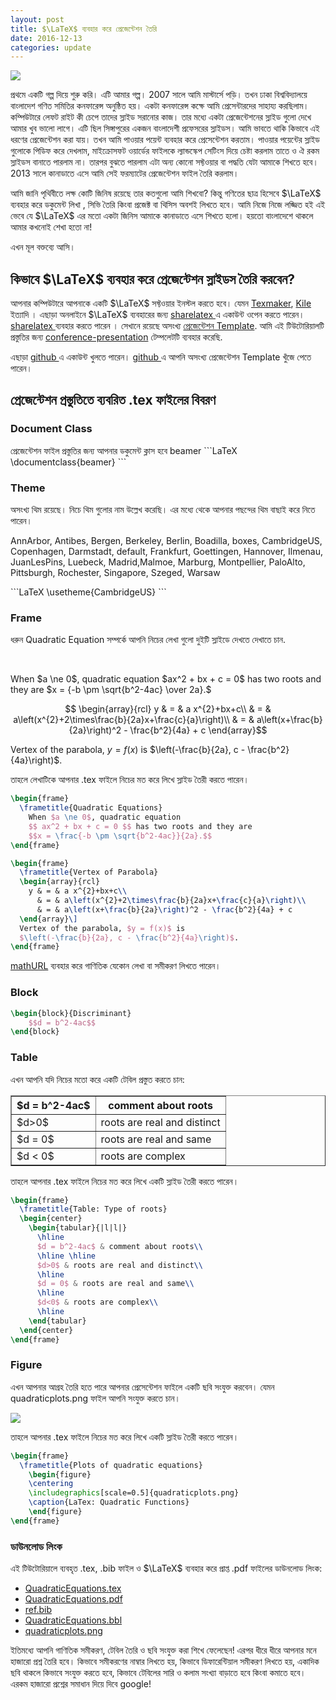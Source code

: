 ```yaml
---
layout: post
title: $\LaTeX$ ব্যবহার করে প্রেজেন্টেশন তৈরি 
date: 2016-12-13
categories: update
---
```


<img src="http://i.stack.imgur.com/zHFFO.png" class="fit image"> 

<p> প্রথমে একটি গল্প দিয়ে শুরু করি। এটি আমার গল্প। 2007 সালে আমি মাস্টার্সে পড়ি। তখন ঢাকা বিশ্ববিদ্যালয়ে বাংলাদেশ গণিত সমিতির কনফারেন্স অনুষ্ঠিত হয়। একটা কনফারেন্স কক্ষে আমি প্রেসেন্টারদের সাহায্য করছিলাম। কম্পিউটারে লেফট রাইট কী চেপে তাদের স্লাইড সরানোর কাজ। তার মধ্যে একটা প্রেজেন্টেশনের স্লাইড গুলো দেখে আমার খুব ভালো লাগে। এটি ছিল সিঙ্গাপুরের একজন বাংলাদেশী প্রফেসরের স্লাইডস। আমি ভাবতে থাকি কিভাবে এই ধরণের প্রেজেন্টেশন করা যায়। তখন আমি পাওয়ার পয়েন্ট ব্যবহার করে প্রেসেন্টেশন করতাম। পাওয়ার পয়েন্টের স্লাইড গুলোকে পিডিফ করে দেখলাম, মাইক্রোসফট ওয়ার্ডের ফাইলকে ল্যান্ডস্কেপ সেটিংস দিয়ে চেষ্টা করলাম তাতে ও ঐ রকম স্লাইডস বানাতে পারলাম না। তারপর বুঝতে পারলাম এটা অন্য কোনো সফ্টওয়ার বা পদ্ধতি যেটা আমাকে শিখতে হবে। 2013 সালে কানাডাতে এসে আমি সেই ফরম্যাটের প্রেজেন্টেশন ফাইল তৈরি করলাম। </p>

<p>আমি জানি পৃথিবীতে লক্ষ কোটি জিনিষ রয়েছে তার কতগুলো আমি শিখবো? কিন্তু গণিতের ছাত্র হিসেবে $\LaTeX$ ব্যবহার করে ডকুমেন্ট লিখা , সিভি তৈরি কিংবা প্রজেক্ট বা থিসিস অবশই লিখতে হবে। আমি নিজে নিজে লজ্জিত হই এই ভেবে যে $\LaTeX$ এর মতো একটা জিনিস আমাকে কানাডাতে এসে শিখতে হলো। হয়তো বাংলাদেশে থাকলে আমার কখনোই শেখা হতো না! </p>

<p>এখন মূল বক্তব্যে আসি। </p> 

<h2> কিভাবে $\LaTeX$ ব্যবহার করে প্রেজেন্টেশন স্লাইডস তৈরি করবেন?</h2>

<p> আপনার কম্পিউটারে আপনাকে একটি $\LaTeX$ সফ্টওয়ার ইনস্টল করতে হবে। যেমন <a href='http://www.xm1math.net/texmaker/'>Texmaker</a>, <a href='http://kile.sourceforge.net/'> Kile</a>  ইত্যাদি । এছাড়া অনলাইনে $\LaTeX$ ব্যবহারের জন্য <a href='https://www.sharelatex.com/'> sharelatex </a> এ একাউন্ট ওপেন করতে পারেন।  <a href='https://www.sharelatex.com/'> sharelatex </a> ব্যবহার করতে পারেন । সেখানে রয়েছে অসংখ্য <a href='https://www.sharelatex.com/templates/presentations'>প্রেজেন্টেশন Template</a>. আমি এই টিউটোরিয়ালটি প্রস্তুতির জন্য <a href='https://www.sharelatex.com/templates/presentations/conference-presentation'>conference-presentation</a> টেম্পলেটটি  ব্যবহার করেছি. </p>

<p> এছাড়া <a href='https://github.com/'> github </a> এ একাউন্ট খুলতে পারেন। <a href='https://github.com/'> github </a>  এ আপনি অসংখ্য প্রেজেন্টেশন Template খুঁজে পেতে পারেন। </p>

<h2> প্রেজেন্টেশন প্রস্তুতিতে ব্যবরিত .tex ফাইলের বিবরণ </h2>

<h3> Document Class </h3>
প্রেজেন্টেশন ফাইল প্রস্তুতির জন্য আপনার ডকুমেন্ট ক্লাস হবে beamer
```LaTeX
\documentclass{beamer}
```

<h3>Theme</h3> 

<p>অসংখ্য থিম রয়েছে। নিচে থিম গুলোর নাম উল্লেখ করেছি। এর মধ্যে থেকে আপনার পছন্দের থিম বাছাই করে নিতে পারেন।</p>

<p>AnnArbor, Antibes, Bergen, Berkeley, Berlin, Boadilla, boxes, CambridgeUS, Copenhagen, Darmstadt, default, Frankfurt,
Goettingen, Hannover, Ilmenau, JuanLesPins, Luebeck, Madrid,Malmoe, Marburg, Montpellier, PaloAlto, Pittsburgh, Rochester, Singapore, Szeged, Warsaw</p>
```LaTeX
\usetheme{CambridgeUS}
```
<h3>Frame</h3>
<p>ধরুন Quadratic Equation সম্পর্কে আপনি নিচের লেখা গুলো দুইটি স্লাইডে দেখতে দেখাতে চান.</p><br>
<p>When $a \ne 0$, quadratic equation $ax^2 + bx + c = 0$ has two roots and they are
$x = {-b \pm \sqrt{b^2-4ac} \over 2a}.$ 

$$ \begin{array}{rcl}
y & = & a x^{2}+bx+c\\
  & = & a\left(x^{2}+2\times\frac{b}{2a}x+\frac{c}{a}\right)\\
  & = & a\left(x+\frac{b}{2a}\right)^2 - \frac{b^2}{4a} + c
\end{array}$$

Vertex of the parabola, $y = f(x)$ is $\left(-\frac{b}{2a}, c - \frac{b^2}{4a}\right)$.</p>

<p>তাহলে লেখাটিকে আপনার .tex ফাইলে নিচের মত করে লিখে স্লাইড তৈরী করতে পারেন।</p>

```LaTeX
\begin{frame}
  \frametitle{Quadratic Equations}
    When $a \ne 0$, quadratic equation
    $$ ax^2 + bx + c = 0 $$ has two roots and they are
    $$x = \frac{-b \pm \sqrt{b^2-4ac}}{2a}.$$
\end{frame}

\begin{frame}
  \frametitle{Vertex of Parabola}
  \begin{array}{rcl}
    y & = & a x^{2}+bx+c\\
      & = & a\left(x^{2}+2\times\frac{b}{2a}x+\frac{c}{a}\right)\\
      & = & a\left(x+\frac{b}{2a}\right)^2 - \frac{b^2}{4a} + c
  \end{array}\]
  Vertex of the parabola, $y = f(x)$ is
  $\left(-\frac{b}{2a}, c - \frac{b^2}{4a}\right)$.
\end{frame}
```

<a href='http://mathurl.com/'>mathURL</a> ব্যবহার করে গাণিতিক যেকোন লেখা বা সমীকরণ লিখতে পারেন। 

<h3> Block</h3>

```LaTeX
\begin{block}{Discriminant}
    $$d = b^2-4ac$$
\end{block}
```

<h3>Table</h3>

<a>এখন আপনি যদি নিচের মতো করে একটি টেবিল প্রস্তুত করতে চান:</a>

<table border="1">
<thead><tr>
<th>$d = b^2-4ac$</th>
<th>comment about roots</th>
</tr>
</thead>
<tbody>
<tr>
<td>$d>0$</td>
<td>roots are real and distinct</td>
</tr>
<tr>
<td>$d = 0$</td>
<td>roots are real and same</td>
</tr>
<tr>
<td> $d < 0$ </td>
<td>roots are complex</td>
</tr>
</tbody>
 </table>

তাহলে আপনার .tex ফাইলে নিচের মত করে লিখে একটি স্লাইড তৈরী করতে পারেন।

```LaTeX
\begin{frame}
  \frametitle{Table: Type of roots}
  \begin{center}
    \begin{tabular}{|l|l|}
      \hline
      $d = b^2-4ac$ & comment about roots\\
      \hline \hline
      $d>0$ & roots are real and distinct\\
      \hline
      $d = 0$ & roots are real and same\\
      \hline
      $d<0$ & roots are complex\\
      \hline
    \end{tabular}
  \end{center}
\end{frame}
```

<h3> Figure </h3>

এখন আপনার আগ্রহ তৈরি হতে পারে আপনার প্রেসেন্টেশন ফাইলে একটি ছবি সংযুক্ত করবেন। যেমন quadraticplots.png ফাইল আপনি সংযুক্ত করতে চান। 

<img src="https://alamgirh.github.io/tutorial/latex-presentation-tutorial/quadraticplots.png" class="fit image"> 

তাহলে আপনার .tex ফাইলে নিচের মত করে লিখে একটি স্লাইড তৈরী করতে পারেন।

```LaTeX
\begin{frame}
  \frametitle{Plots of quadratic equations}
    \begin{figure}
    \centering
    \includegraphics[scale=0.5]{quadraticplots.png}
    \caption{LaTex: Quadratic Functions}
    \end{figure}
\end{frame}
```
<h3> ডাউনলোড লিংক</h3>
এই টিউটোরিয়ালে ব্যবহৃত .tex, .bib ফাইল ও $\LaTeX$ ব্যবহার করে প্রাপ্ত .pdf ফাইলের ডাউনলোড লিংক:
<ul>
<li> <a href='https://alamgirh.github.io/tutorial/latex-presentation-tutorial/QuadraticEquations.tex'>QuadraticEquations.tex</a></li>
<li> <a href='https://alamgirh.github.io/tutorial/latex-presentation-tutorial/QuadraticEquations.pdf'>QuadraticEquations.pdf</a></li>
<li> <a href='https://alamgirh.github.io/tutorial/latex-presentation-tutorial/ref.bib'>ref.bib</a></li>
<li> <a href='https://alamgirh.github.io/tutorial/latex-presentation-tutorial/QuadraticEquations.bbl'>QuadraticEquations.bbl</a></li>
<li> <a href='https://alamgirh.github.io/tutorial/latex-presentation-tutorial/quadraticplots.png'>quadraticplots.png</a></li>
</ul>
<p> ইতিমধ্যে আপনি গাণিতিক সমীকরণ, টেবিল তৈরি ও ছবি সংযুক্ত করা শিখে ফেলেছেন! এরপর ধীরে ধীরে আপনার মনে হাজারো প্রশ্ন তৈরি হবে। কিভাবে সমীকরণের নাম্বার লিখতে হয়, কিভাবে ডিফারেন্টিয়াল সমীকরণ লিখতে হয়, একাদিক ছবি থাকলে কিভাবে সংযুক্ত করতে হবে, কিভাবে টেবিলের সারি ও কলাম সংখ্যা বাড়াতে হবে কিংবা কমাতে হবে। এরকম হাজারো প্রশ্নের সমাধান দিয়ে দিবে google!</p>
